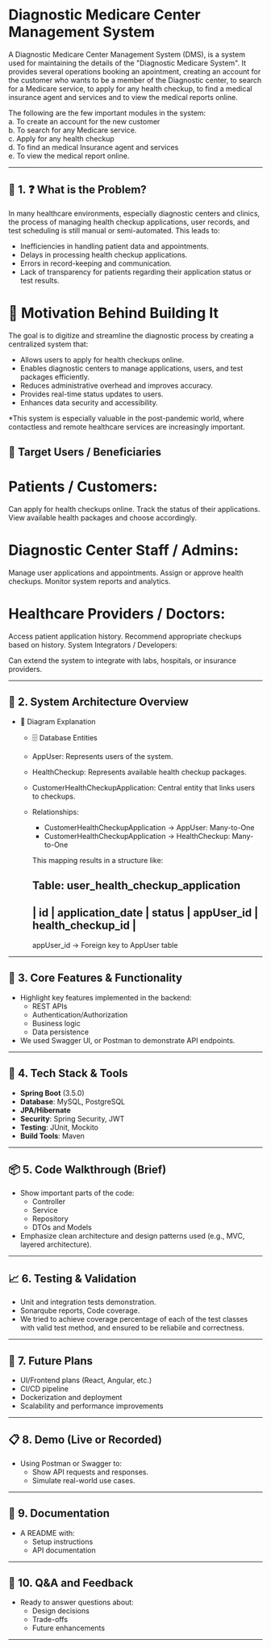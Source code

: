 # Diagnostic Medicare Center Management System


A Diagnostic Medicare Center Management System (DMS), is a system used for maintaining the details of the "Diagnostic Medicare System". It provides several operations booking an apointment, creating an account for the customer who wants to be a member of the Diagnostic center, to search for a Medicare service, to apply for any health checkup, to find a medical insurance agent and services and to view the medical reports online.

The following are the few important modules in the system:  
a.	To create an account for the new customer   
b.	To search for any Medicare service.  
c.	 Apply for any health checkup   
d.	To find an medical Insurance agent and services  
e.	To view the medical report online.  



---

## 🔧 1. ❓ What is the Problem?
In many healthcare environments, especially diagnostic centers and clinics, the process of managing health checkup applications, user records, and test scheduling is still manual or semi-automated. This leads to:

- Inefficiencies in handling patient data and appointments.
- Delays in processing health checkup applications.
- Errors in record-keeping and communication.
- Lack of transparency for patients regarding their application status or test results.


# 🎯 Motivation Behind Building It
The goal is to digitize and streamline the diagnostic process by creating a centralized system that:

  - Allows users to apply for health checkups online.
  - Enables diagnostic centers to manage applications, users, and test packages efficiently.
  - Reduces administrative overhead and improves accuracy.
  - Provides real-time status updates to users.
  - Enhances data security and accessibility.
    
*This system is especially valuable in the post-pandemic world, where contactless and remote healthcare services are increasingly important.


## 👥 Target Users / Beneficiaries

# Patients / Customers:

Can apply for health checkups online.
Track the status of their applications.
View available health packages and choose accordingly.

# Diagnostic Center Staff / Admins:

Manage user applications and appointments.
Assign or approve health checkups.
Monitor system reports and analytics.

# Healthcare Providers / Doctors:

Access patient application history.
Recommend appropriate checkups based on history.
System Integrators / Developers:

Can extend the system to integrate with labs, hospitals, or insurance providers.

---

## 🧱 2. System Architecture Overview
- 🧱 Diagram Explanation
  - 🗄️ Database Entities
  - AppUser: Represents users of the system.
  - HealthCheckup: Represents available health checkup packages.
  - CustomerHealthCheckupApplication: Central entity that links users to checkups.
  - Relationships:
     - CustomerHealthCheckupApplication → AppUser: Many-to-One
     -  CustomerHealthCheckupApplication → HealthCheckup: Many-to-One

       This mapping results in a structure like: 

      Table: user_health_checkup_application 
      ----------------------------------------------------- 
      | id | application_date | status | appUser_id | health_checkup_id | 
      ----------------------------------------------------- 
       
      
      appUser_id → Foreign key to AppUser table 

---

## 🧪 3. Core Features & Functionality
- Highlight key features implemented in the backend:
  - REST APIs
  - Authentication/Authorization
  - Business logic
  - Data persistence
- We used Swagger UI, or Postman to demonstrate API endpoints.

---

## 🧰 4. Tech Stack & Tools
- **Spring Boot** (3.5.0)
- **Database**: MySQL, PostgreSQL
- **JPA/Hibernate**
- **Security**: Spring Security, JWT
- **Testing**: JUnit, Mockito
- **Build Tools**: Maven

---

## 📦 5. Code Walkthrough (Brief)
- Show important parts of the code:
  - Controller
  - Service
  - Repository
  - DTOs and Models
- Emphasize clean architecture and design patterns used (e.g., MVC, layered architecture).

---

## 📈 6. Testing & Validation
- Unit and integration tests demonstration.
- Sonarqube reports, Code coverage.
- We tried to achieve coverage percentage of each of the test classes with valid test method, and ensured to be reliabile and correctness.

---

## 🚀 7. Future Plans
- UI/Frontend plans (React, Angular, etc.)
- CI/CD pipeline
- Dockerization and deployment
- Scalability and performance improvements

---

## 📋 8. Demo (Live or Recorded)
- Using Postman or Swagger to:
  - Show API requests and responses.
  - Simulate real-world use cases.

---

## 📄 9. Documentation
- A README with:
  - Setup instructions
  - API documentation

---

## 🎯 10. Q&A and Feedback
- Ready to answer questions about:
  - Design decisions
  - Trade-offs
  - Future enhancements

---
